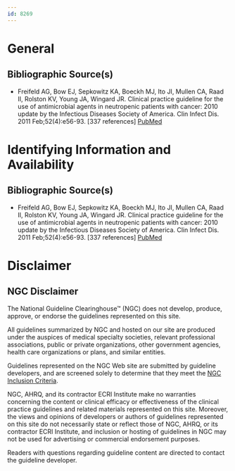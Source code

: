```yaml
---
id: 8269
---
```


# General

## Bibliographic Source(s)

- Freifeld AG, Bow EJ, Sepkowitz KA, Boeckh MJ, Ito JI, Mullen CA, Raad II, Rolston KV, Young JA, Wingard JR. Clinical practice guideline for the use of antimicrobial agents in neutropenic patients with cancer: 2010 update by the Infectious Diseases Society of America. Clin Infect Dis. 2011 Feb;52(4):e56-93. [337 references] [ PubMed ](http://www.ncbi.nlm.nih.gov/entrez/query.fcgi?cmd=Retrieve&db=pubmed&dopt=Abstract&list_uids=21258094)

# Identifying Information and Availability

## Bibliographic Source(s)

- Freifeld AG, Bow EJ, Sepkowitz KA, Boeckh MJ, Ito JI, Mullen CA, Raad II, Rolston KV, Young JA, Wingard JR. Clinical practice guideline for the use of antimicrobial agents in neutropenic patients with cancer: 2010 update by the Infectious Diseases Society of America. Clin Infect Dis. 2011 Feb;52(4):e56-93. [337 references] [ PubMed ](http://www.ncbi.nlm.nih.gov/entrez/query.fcgi?cmd=Retrieve&db=pubmed&dopt=Abstract&list_uids=21258094)

# Disclaimer

## NGC Disclaimer

The National Guideline Clearinghouse™ (NGC) does not develop, produce, approve, or endorse the guidelines represented on this site.

All guidelines summarized by NGC and hosted on our site are produced under the auspices of medical specialty societies, relevant professional associations, public or private organizations, other government agencies, health care organizations or plans, and similar entities.

Guidelines represented on the NGC Web site are submitted by guideline developers, and are screened solely to determine that they meet the [NGC Inclusion Criteria](/help-and-about/summaries/inclusion-criteria).

NGC, AHRQ, and its contractor ECRI Institute make no warranties concerning the content or clinical efficacy or effectiveness of the clinical practice guidelines and related materials represented on this site. Moreover, the views and opinions of developers or authors of guidelines represented on this site do not necessarily state or reflect those of NGC, AHRQ, or its contractor ECRI Institute, and inclusion or hosting of guidelines in NGC may not be used for advertising or commercial endorsement purposes.

Readers with questions regarding guideline content are directed to contact the guideline developer.

